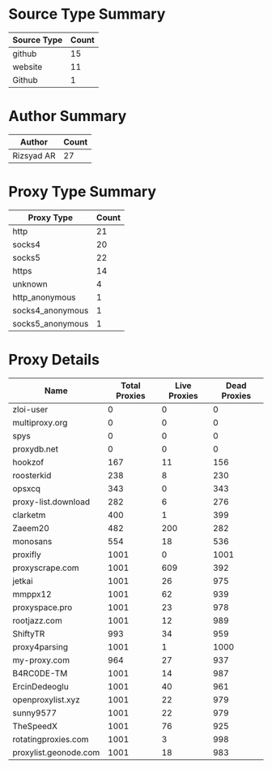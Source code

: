 # Source Type Summary

| Source Type | Count |
|-------------|-------|
| github | 15 |
| website | 11 |
| Github | 1 |


# Author Summary

| Author | Count |
|--------|-------|
| Rizsyad AR | 27 |


# Proxy Type Summary

| Proxy Type | Count |
|------------|-------|
| http | 21 |
| socks4 | 20 |
| socks5 | 22 |
| https | 14 |
| unknown | 4 |
| http_anonymous | 1 |
| socks4_anonymous | 1 |
| socks5_anonymous | 1 |


# Proxy Details

| Name | Total Proxies | Live Proxies | Dead Proxies |
|------|---------------|--------------|---------------|
| zloi-user | 0 | 0 | 0 |
| multiproxy.org | 0 | 0 | 0 |
| spys | 0 | 0 | 0 |
| proxydb.net | 0 | 0 | 0 |
| hookzof | 167 | 11 | 156 |
| roosterkid | 238 | 8 | 230 |
| opsxcq | 343 | 0 | 343 |
| proxy-list.download | 282 | 6 | 276 |
| clarketm | 400 | 1 | 399 |
| Zaeem20 | 482 | 200 | 282 |
| monosans | 554 | 18 | 536 |
| proxifly | 1001 | 0 | 1001 |
| proxyscrape.com | 1001 | 609 | 392 |
| jetkai | 1001 | 26 | 975 |
| mmppx12 | 1001 | 62 | 939 |
| proxyspace.pro | 1001 | 23 | 978 |
| rootjazz.com | 1001 | 12 | 989 |
| ShiftyTR | 993 | 34 | 959 |
| proxy4parsing | 1001 | 1 | 1000 |
| my-proxy.com | 964 | 27 | 937 |
| B4RC0DE-TM | 1001 | 14 | 987 |
| ErcinDedeoglu | 1001 | 40 | 961 |
| openproxylist.xyz | 1001 | 22 | 979 |
| sunny9577 | 1001 | 22 | 979 |
| TheSpeedX | 1001 | 76 | 925 |
| rotatingproxies.com | 1001 | 3 | 998 |
| proxylist.geonode.com | 1001 | 18 | 983 |

